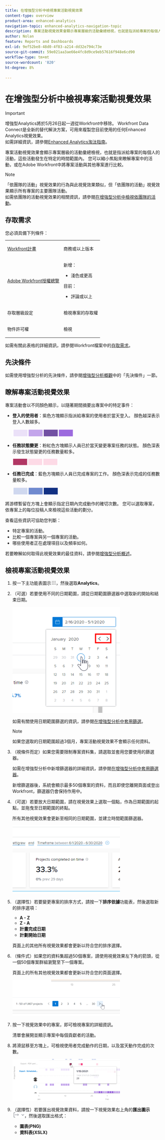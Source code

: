 ```yaml
---
title: 在增強型分析中檢視專案活動視覺效果
content-type: overview
product-area: enhanced-analytics
navigation-topic: enhanced-analytics-navigation-topic
description: 專案活動視覺效果會顯示專案層級的活動彙總檢視，也就是指派給專案的每個人的活動，這些活動發生在特定的時間範圍內。 您可以縮小焦點來瞭解專案中的活動，或在Adobe Workfront中將專案活動與其他專案進行比較。
author: Nolan
feature: Reports and Dashboards
exl-id: 9ef52be8-48d0-4f83-a214-dd32e794c73e
source-git-commit: 59e021aa3ae66e4fc8d9ce9eb57616f948e6cd90
workflow-type: tm+mt
source-wordcount: '820'
ht-degree: 8%

---
```


# 在增強型分析中檢視專案活動視覺效果

>[!IMPORTANT]
>
>增強型Analytics將於5月26日起一週從Workfront中移除。 Workfront Data Connect是全新的替代解決方案，可用來複製您目前使用的任何Enhanced Analytics視覺效果。 <br>如需詳細資訊，請參閱[Enhanced Analytics淘汰指南](/help/quicksilver/product-announcements/announcements/enhanced-analytics-deprecation.md)。


<!-- Audited: 12/2023 -->

專案活動視覺效果會顯示專案層級的活動彙總檢視，也就是指派給專案的每個人的活動，這些活動發生在特定的時間範圍內。 您可以縮小焦點來瞭解專案中的活動，或在Adobe Workfront中將專案活動與其他專案進行比較。

>[!NOTE]
>
>「依團隊的活動」視覺效果的行為與此視覺效果類似，但「依團隊的活動」視覺效果顯示所有專案的主要團隊活動。\
>如需依團隊的活動視覺效果的相關資訊，請參閱[在增強型分析中檢視依團隊的活動](../enhanced-analytics/activity-by-team-overview.md)。

## 存取需求

您必須具備下列條件：

<table style="table-layout:auto"> 
 <col> 
 <col> 
 <tbody> 
  <tr> 
   <td role="rowheader"><a href="https://www.workfront.com/plans" target="_blank">Workfront計畫</a></td> 
   <td> <p>商務或以上版本</p> </td> 
  </tr> 
  <tr> 
   <td role="rowheader"><a href="../administration-and-setup/add-users/access-levels-and-object-permissions/wf-licenses.md" class="MCXref xref">Adobe Workfront授權總覽</a></td> 
   <td>   <p>新增：</p> 
   <ul><li>淺色或更高</li></ul>
   <p>目前：</p>
   <ul><li>評論或以上</li></ul>
 </td> 
  </tr> 
  <tr> 
   <td role="rowheader">存取層級設定</td> 
   <td> <p>檢視專案的存取權</p> <!--<p>Note: If you still don't have access, ask your Workfront administrator if they set additional restrictions in your access level.<br>For information on how a Workfront administrator can change your access level, see <a href="../administration-and-setup/add-users/configure-and-grant-access/create-modify-access-levels.md" class="MCXref xref">Create or modify custom access levels</a>.</p>--> </td> 
  </tr> 
  <tr> 
   <td role="rowheader">物件許可權</td> 
   <td> <p>檢視</p> <!--<p>For information on requesting additional access, see <a href="../workfront-basics/grant-and-request-access-to-objects/request-access.md" class="MCXref xref">Request access to objects </a>.</p>--> </td> 
  </tr> 
 </tbody> 
</table>

如需有關此表格的詳細資訊，請參閱Workfront檔案中的[存取需求](/help/quicksilver/administration-and-setup/add-users/access-levels-and-object-permissions/access-level-requirements-in-documentation.md)。

## 先決條件

如需使用增強型分析的先決條件，請參閱[增強型分析概觀](../enhanced-analytics/enhanced-analytics-overview.md)中的「先決條件」一節。

## 瞭解專案活動視覺效果

專案活動會以不同顏色顯示，以隨著期間摘要出專案中的特定事件：

* **登入的使用者**：紫色方塊顯示指派給專案的使用者於當天登入。 顏色越深表示登入人數越多。

  ![個使用者已登入](assets/project-activity-users-logged-in.png)

* **任務狀態變更**：粉紅色方塊顯示人員已於當天變更專案任務的狀態。 顏色深表示發生狀態變更的任務數量較多。

  ![任務狀態變更](assets/project-activity-task-status-changes.png)

* **任務已完成**：藍色方塊顯示人員已完成專案的工作。 顏色深表示完成的任務數量較多。

  ![個已完成的工作](assets/project-activity-tasks-completed.png)

將游標暫留在方塊上會顯示指定日期內完成動作的確切次數。 您可以選取專案，依專案上的每位投稿人來檢視這些活動的劃分。

查看這些資訊可協助您判斷：

* 特定專案的活動。
* 比較一個專案與另一個專案的活動。
* 哪些使用者正在處理項目以及頻率如何。

若要瞭解如何取得此視覺效果的最佳資料，請參閱[增強型分析概述](../enhanced-analytics/enhanced-analytics-overview.md)。

## 檢視專案活動視覺效果

1. 按一下主功能表圖示![主功能表圖示](assets/main-menu-icon-16x12.png)，然後選取&#x200B;**Analytics**。
1. （可選）若要使用不同的日期範圍，請從日期範圍篩選器中選取新的開始和結束日期。

   ![選取日期範圍](assets/filters-select-date-range-350x344.png)

   如需有關使用日期範圍篩選的資訊，請參閱[在增強型分析中套用篩選](../enhanced-analytics/use-enhanced-analytics-filters.md)。

   >[!NOTE]
   >
   >如果您選取的日期範圍超過3個月，專案活動視覺效果不會顯示任何資料。

1. （視條件而定）如果您需要限制專案資料集，請選取並套用您要使用的篩選器。

   如需在增強型分析中新增篩選器的詳細資訊，請參閱[在增強型分析中套用篩選器](../enhanced-analytics/use-enhanced-analytics-filters.md)。

   新增篩選器後，系統會顯示最多50個專案的資料，而且即使您離開頁面或登出Workfront，篩選器仍會保持作用中。

1. （可選）若要放大日期範圍，請在視覺效果上選取一個點，作為日期範圍的起點，並拖曳至日期範圍的終點。

   所有其他視覺效果會更新至相同的日期範圍，並建立時間範圍篩選器。

   ![時間範圍篩選器](assets/timeframe-filter-350x220.png)

1. （選擇性）若要變更專案的排序方式，請按一下&#x200B;**排序依據**&#x200B;功能表，然後選取新的排序選項：

   * **A - Z**
   * **Z - A**
   * **計畫完成日期**
   * **計劃開始日期**

   頁面上的其他所有視覺效果都會更新以符合您的排序選擇。

1. （條件式）如果您的資料集超過50個專案，請使用視覺效果左下角的箭頭，從一個50個專案群組瀏覽至下一個專案。

   頁面上的所有其他視覺效果都會更新以符合您的頁面選擇。

   ![分頁](assets/pagination-350x118.png)

1. 按一下視覺效果中的專案，即可檢視專案的詳細資訊。

   清單會展開並顯示專案中每個貢獻者的活動。

1. 將滑鼠移至方塊上，可檢視使用者完成動作的日期，以及當天動作完成的次數。

   ![活動快顯視窗](assets/project-activity-activity-pop-up-350x137.png)

1. （選擇性）若要匯出視覺效果資料，請按一下視覺效果右上角的&#x200B;**匯出圖示** ![匯出圖示](assets/export.png)，然後選取匯出格式：

   * **圖表(PNG)**
   * **資料表(XSLX)**

